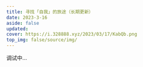 ```yaml
---
title: 寻找「自我」的旅途（长期更新）
date: 2023-3-16
aside: false
updated:
cover: https://i.328888.xyz/2023/03/17/KabQb.png
top_img: false/source/img/
---
```


调试中...
